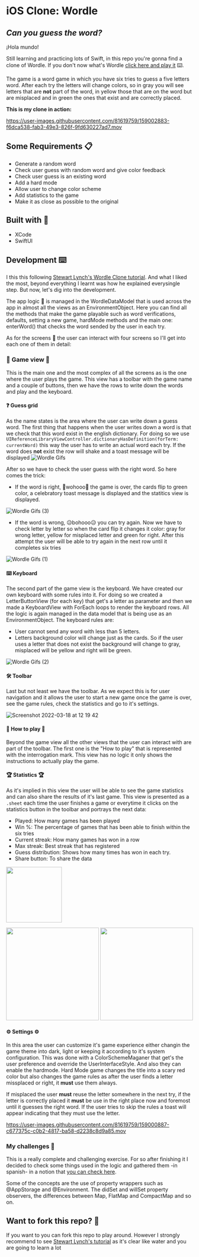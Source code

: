 # iOS Clone: Wordle
## _Can you guess the word?_

¡Hola mundo!

Still learning and practicing lots of Swift, in this repo you're gonna find a clone of Wordle. If you don't now what's Wordle [click here and play it](https://www.nytimes.com/games/wordle/index.html) ⌨️. 

The game is a word game in which you have six tries to guess a five letters word. After each try the letters will change colors, so in gray you will see letters that are **not** part of the word, in yellow those that are on the word but are misplaced and in green the ones that exist and are correctly placed.

**This is my clone in action:**

https://user-images.githubusercontent.com/81619759/159002883-f6dca538-fab3-49e3-826f-9fd630227ad7.mov

## Some Requirements 📋

- Generate a random word
- Check user guess with random word and give color feedback
- Check user guess is an existing word 
- Add a hard mode
- Allow user to change color scheme
- Add statistics to the game
- Make it as close as possible to the original

## Built with 🔨

- XCode
- SwiftUI

## Development ⌨️

I this this following [Stewart Lynch's Wordle Clone tutorial](https://www.youtube.com/watch?v=F43LZVpS-ZQ). And what I liked the most, beyond everything I learnt was how he explained everysingle step. But now, let's dig into the development.

The app logic 🧠 is managed in the WordleDataModel that is used across the app in almost all the views as an EnvironmentObject. Here you can find all the methods that make the game playable such as word verifications, defaults, setting a new game, hardMode methods and the main one: enterWord() that checks the word sended by the user in each try.

As for the screens 📱 the user can interact with four screens so I'll get into each one of them in detail:

### 📱 **Game view** 📱

This is the main one and the most complex of all the screens as is the one where the user plays the game. This view has a toolbar with the game name and a couple of buttons, then we have the rows to write down the words and play and the keyboard. 

#### ❓ **Guess grid** 
As the name states is the area where the user can write down a guess word. The first thing that happens when the user writes down a word is that we check that this word exist in the english dictionary. For doing so we use `UIReferenceLibraryViewController.dictionaryHasDefinition(forTerm: currentWord)` this way the user has to write an actual word each try. If the word does **not** exist the row will shake and a toast message will be displayed 
![Wordle Gifs](https://user-images.githubusercontent.com/81619759/158995059-250dfaf1-018a-4dfd-995b-915334fd7469.gif)

After so we have to check the user guess with the right word. So here comes the trick:
  - If the word is right, 🎉wohooo🎉 the game is over, the cards flip to green color, a celebratory toast message is displayed and the statitics view is displayed.
 
![Wordle Gifs (3)](https://user-images.githubusercontent.com/81619759/158995310-e09c7ffa-bdbe-4a64-91e6-1859f82db114.gif)

  - If the word is wrong, 😥bohooo😥 you can try again. Now we have to check letter by letter so when the card flip it changes it color: gray for wrong letter, yellow for misplaced letter and green for right. After this attempt the user will be able to try again in the next row until it completes six tries
  
![Wordle Gifs (1)](https://user-images.githubusercontent.com/81619759/158995220-0f43670c-072a-401f-b6ff-7401b0c8ba24.gif)

#### ⌨️ **Keyboard** 
The second part of the game view is the keyboard. We have created our own keyboard with some rules into it. For doing so we created a LetterButtonView (for each key) that get's a letter as parameter and then we made a KeyboardView with ForEach loops to render the keyboard rows. All the logic is again managed in the data model that is being use as an EnvironmentObject. The keyboard rules are:

  - User cannot send any word with less than 5 letters.
  - Letters background color will change just as the cards. So if the user uses a letter that does not exist the background will change to gray, misplaced will be yellow and right will be green.
  
![Wordle Gifs (2)](https://user-images.githubusercontent.com/81619759/158995085-c7e545ee-a063-46d9-9afa-01d6c4c7b724.gif)

#### 🛠️ **Toolbar** 
Last but not least we have the toolbar. As we expect this is for user navigation and it allows the user to start a new game once the game is over, see the game rules, check the statistics and go to it's settings.

![Screenshot 2022-03-18 at 12 19 42](https://user-images.githubusercontent.com/81619759/158994090-856cf33b-b85b-4d99-9d32-224216fabd8f.png)

#### 🎯 **How to play** 🎯 

Beyond the game view all the other views that the user can interact with are part of the toolbar. The first one is the "How to play" that is represented with the interrogation mark. This view has no logic it only shows the instructions to actually play the game.

#### 🏆 **Statistics** 🏆 

As it's implied in this view the user will be able to see the game statistics and can also share the results of it's last game. This view is presented as a `.sheet` each time the user finishes a game or everytime it clicks on the statistics button in the toolbar and portrays the next data:
- Played: How many games has been played 
- Win %: The percentage of games that has been able to finish within the six tries
- Current streak: How many games has won in a row
- Max streak: Best streak that has registered
- Guess distribution: Shows how many times has won in each try.
- Share button: To share the data

<img src="https://user-images.githubusercontent.com/81619759/158998350-dbba6f89-d2aa-43ad-bad4-fa08d2bdbe46.png" alt="" width="150"> 

<img src="https://user-images.githubusercontent.com/81619759/158998469-5830a44b-1256-4226-b89f-d08a910a9174.png" alt="" width="250"> <img src="https://user-images.githubusercontent.com/81619759/158998477-fecb86fd-1c3f-4ce7-996b-2f9d0326d7c8.png" alt="" width="250">

#### ⚙️ **Settings** ⚙️ 

In this area the user can customize it's game experience either changin the game theme into dark, light or keeping it according to it's system configuration. This was done with a ColorSchemeMaganer that get's the user preference and override the UserInterfaceStyle. 
And also they can enable the hardmode. Hard Mode game changes the title into a scary red color but also changes the game rules as after the user finds a letter missplaced or right, it **must** use them always.

If misplaced the user **must** reuse the letter somewhere in the next try, if the letter is correctly placed it **must** be use in the right place now and foremost until it guesses the right word. If the user tries to skip the rules a toast will appear indicating that they must use the letter.

https://user-images.githubusercontent.com/81619759/159000887-c677375c-c0b2-4817-ba58-d2238c8d9a85.mov


### My challenges 🚩

This is a really complete and challenging exercise. For so after finishing it I decided to check some things used in the logic and gathered them -in spanish- in a notion that [you can check here](https://laced-thief-bc5.notion.site/Ejercicio-Wordle-apuntes-0414fcfc71d7471b94a39872ae136e30).

Some of the concepts are the use of property wrappers such as @AppStorage and @Environment. The didSet and willSet property observers, the differences between Map, FlatMap and CompactMap and so on.

## Want to fork this repo? 🐑

If you want to you can fork this repo to play around. However I strongly recommend to see [Stewart Lynch's tutorial](https://www.youtube.com/watch?v=F43LZVpS-ZQ) as it's clear like water and you are going to learn a lot
